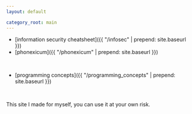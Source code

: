 ```yaml
---
layout: default

category_root: main
---
```


* [information security cheatsheet]({{ "/infosec" | prepend: site.baseurl }})
* [phonexicum]({{ "/phonexicum" | prepend: site.baseurl }})

<br>

* [programming concepts]({{ "/programming_concepts" | prepend: site.baseurl }})

<br>

This site I made for myself, you can use it at your own risk.

<!-- <div class="home">

  <h1 class="page-heading">Posts</h1>

  <ul class="post-list">
    {% for post in site.posts %}
      <li>
        <span class="post-meta">{{ post.date | date: "%b %-d, %Y" }}</span>

        <h2>
          <a class="post-link" href="{{ post.url | prepend: site.baseurl }}">{{ post.title }}</a>
        </h2>
      </li>
    {% endfor %}
  </ul>

  <p class="rss-subscribe">subscribe <a href="{{ "/feed.xml" | prepend: site.baseurl }}">via RSS</a></p>

</div> -->
